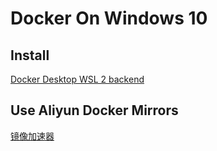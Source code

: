 # Docker On Windows 10

## Install

[Docker Desktop WSL 2 backend](https://docs.docker.com/docker-for-windows/wsl/)

## Use Aliyun Docker Mirrors

[镜像加速器](https://cr.console.aliyun.com/cn-hangzhou/instances/mirrors)
